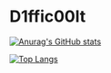 # D1ffic00lt
[![Anurag's GitHub stats](https://github-readme-stats.vercel.app/api?username=D1ffic00lt)](https://github.com/D1ffic00lt)


[![Top Langs](https://github-readme-stats.vercel.app/api/top-langs/?username=D1ffic00lt&exclude_repo=dano-olympiad-final-stage,yandex-intensives-project)](https://github.com/D1ffic00lt/algorithms)
